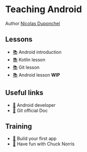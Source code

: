 # Teaching Android

Author [Nicolas Duponchel](NDU)

## Lessons

* [:books:][Lesson1] Android introduction
* [:books:][Lesson2] Kotlin lesson
* [:books:][Lesson3] Git lesson
* [:books:][Lesson4] Android lesson **WIP**


## Useful links

* [:book:][Useful1] Android developer
* [:book:][Useful2] Git official Doc


## Training

* [:hammer:][Training1] Build your first app
* [:hammer:][Training2] Have fun with Chuck Norris




[//]: # (Lessons links)
[Lesson1]: https://docs.google.com/presentation/d/1TVzxBw-y4QQULLn9568-vNTC4tJforGU9vho4i7TkLU/edit?usp=sharing
[Lesson2]: https://docs.google.com/presentation/d/1vIhzxcxw_Ynpv_1_RDHXJnkakLSO3jwyujhe-djDK7c/edit?usp=sharing
[Lesson3]: https://docs.google.com/presentation/d/1vNHc-OM-ku6p8CZt05iB3ILp0-84-GVwm-l-peiNPdc/edit?usp=sharing
[Lesson4]: https://docs.google.com/presentation/d/1D0FXnJPRdrTBbfM7dYjHtwRVWsAk8oLF7SDVKE1F5_E/edit?usp=sharing

[//]: # (Useful links)
[Useful1]: https://developer.android.com/guide/components/fundamentals
[Useful2]: https://git-scm.com/docs

[//]: # (Training links)
[Training1]: MyFirstApp
[Training2]: ChuckNorrisJokes

[NDU]: https://www.linkedin.com/in/nicolasduponchel/
